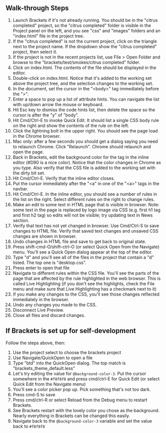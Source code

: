 ## Walk-through Steps

1. Launch Brackets if it's not already running. You should be in the "citrus completed" project, so the "citrus completed" folder is visible in the Project panel on the left, and you see "css" and "images" folders and an "index.html" file in the project tree.
2. If the "citrus completed" is not the current project, click on the triangle next to the project name. If the dropdown show the "citrus completed" project, then select it.
3. If the project is not in the recent projects list, use File &gt; Open Folder and browse to the "brackets/test/smokes/citrus completed" folder. 
4. Click on index.html. The contents of the file should be displayed in the editor.
5. Double-click on index.html. Notice that it's added to the working set above the project tree, and the selection changes to the working set.
6. In the document, set the cursor in the "&lt;body&gt;" tag immediately before the "&gt;".
7. Enter a space to pop up a list of attribute hints. You can navigate the list with up/down arrow the mouse or keyboard.
8. Hit Esc key to dismiss the code hints list, then delete the space so the cursor is after the "y" of "body".
9. Hit Cmd/Ctrl-E to invoke Quick Edit. It should list a single CSS body rule on the right and show the contents of the rule on the left.
10. Click the lightning bolt in the upper right. You should see the page load in the Chrome browser.
11. Mac only: after a few seconds you should get a dialog saying you need to relaunch Chrome. Click "Relaunch". Chrome should relaunch and open the page.
12. Back in Brackets, edit the background color for the <body> tag in the inline editor (#D90 is a nice color). Notice that the color changes in Chrome as you type. Also verify that the CSS file is added to the working set with the dirty bit set.
13. Hit Cmd/Ctrl-E. Verify that the inline editor closes.
14. Put the cursor immediately after the "&lt;a" in one of the "&lt;a&gt;" tags in the navbar.
15. Hit Cmd/Ctrl-E. In the inline editor, you should see a number of rules in the list on the right. Select different rules on the right to change rules.
16. Make an edit to some text in HTML page that is visible in browser. Note: some text in the page is replaced by logo image via CSS (e.g. first h1 tag and first h2 tag) so edits will not be visible; try updating text in News section.
17. Verify that text has not yet changed in browser. Use Cmd/Ctrl-S to save changes to HTML file. Verify that saved text changes and unsaved CSS changes are shown in browser.
18. Undo changes in HTML file and save to get back to original state.
19. Press shift-cmd-O/shift-ctrl-O (or select Quick Open from the Navigate) menu. You'll see a Quick Open dialog appear at the top of the editor.
20. Type "d" and you'll see all of the files in the project that contain a "d" listed. The top one is "desktop.css".
21. Press enter to open that file
22. Navigate to different rules within the CSS file. You'll see the parts of the page that are affected by the rule highlighted in the web browser. This is called Live Highlighting (if you don't see the highlights, check the File menu and make sure that Live Highlighting has a checkmark next to it)
23. If you make any changes to the CSS, you'll see those changes reflected immediately in the browser.
24. Undo any changes you made to the CSS.
25. Disconnect Live Preview. 
26. Close all files and discard changes.

## If Brackets is set up for self-development

Follow the steps above, then:

1. Use the project select to choose the brackets project
2. Use Navigate/QuickOpen to open a file
3. Type "btd" into the QuickOpen dialog. The top match is "brackets_theme_default.less"
4. Let's try editing the value for `@background-color-3`. Put the cursor somewhere in the `#f8f8f8` and press cmd/ctrl-E for Quick Edit (or select Quick Edit from the Navigate menu)
5. You'll see a color picker pop up. Pick something that's not too dark.
6. Press cmd-S to save
7. Press cmd/ctrl-R or select Reload from the Debug menu to restart Brackets.
8. See Brackets restart with the lovely color you chose as the background. Nearly everything in Brackets can be changed this easily.
9. Navigate back to the `@background-color-3` variable and set the value back to `#f8f8f8`